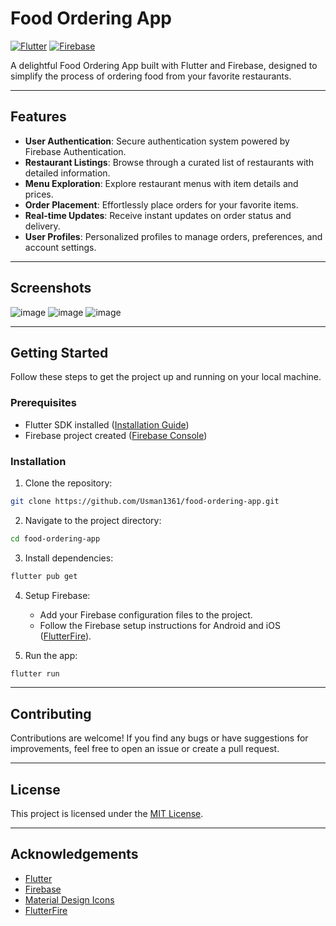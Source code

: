 # Food Ordering App

[![Flutter](https://img.shields.io/badge/Flutter-v2.10.0-blue.svg?logo=flutter)](https://flutter.dev/)
[![Firebase](https://img.shields.io/badge/Firebase-v9.1.3-orange.svg?logo=firebase)](https://firebase.google.com/)

A delightful Food Ordering App built with Flutter and Firebase, designed to simplify the process of ordering food from your favorite restaurants.

---

## Features

- **User Authentication**: Secure authentication system powered by Firebase Authentication.
- **Restaurant Listings**: Browse through a curated list of restaurants with detailed information.
- **Menu Exploration**: Explore restaurant menus with item details and prices.
- **Order Placement**: Effortlessly place orders for your favorite items.
- **Real-time Updates**: Receive instant updates on order status and delivery.
- **User Profiles**: Personalized profiles to manage orders, preferences, and account settings.

---

## Screenshots

![image](https://github.com/Usman1361/Food-Ordering-App/assets/112246337/0f35fedf-609a-46db-8c4d-fd5ee64d442f)
![image](https://github.com/Usman1361/Food-Ordering-App/assets/112246337/7c8ebd9f-f1c6-44cf-a296-020aa512f754)
![image](https://github.com/Usman1361/Food-Ordering-App/assets/112246337/6e1ecd7d-813d-4e77-93ed-8ec2d7f9b029)


---

## Getting Started

Follow these steps to get the project up and running on your local machine.

### Prerequisites

- Flutter SDK installed ([Installation Guide](https://flutter.dev/docs/get-started/install))
- Firebase project created ([Firebase Console](https://console.firebase.google.com/))

### Installation

1. Clone the repository:

```bash
git clone https://github.com/Usman1361/food-ordering-app.git
```

2. Navigate to the project directory:

```bash
cd food-ordering-app
```

3. Install dependencies:

```bash
flutter pub get
```

4. Setup Firebase:

   - Add your Firebase configuration files to the project.
   - Follow the Firebase setup instructions for Android and iOS ([FlutterFire](https://firebase.flutter.dev/docs/overview)).

5. Run the app:

```bash
flutter run
```

---

## Contributing

Contributions are welcome! If you find any bugs or have suggestions for improvements, feel free to open an issue or create a pull request.

---

## License

This project is licensed under the [MIT License](LICENSE).

---

## Acknowledgements

- [Flutter](https://flutter.dev/)
- [Firebase](https://firebase.google.com/)
- [Material Design Icons](https://material.io/resources/icons/)
- [FlutterFire](https://firebase.flutter.dev/)
```

